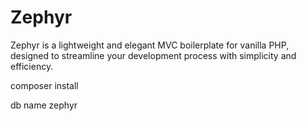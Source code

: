 # Zephyr
Zephyr is a lightweight and elegant MVC boilerplate for vanilla PHP, designed to streamline your development process with simplicity and efficiency. 


composer install

db name zephyr
